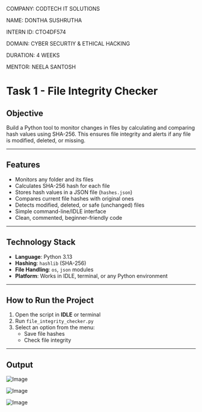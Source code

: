 COMPANY: CODTECH IT SOLUTIONS

NAME: DONTHA SUSHRUTHA

INTERN ID: CTO4DF574

DOMAIN: CYBER SECURTIY & ETHICAL HACKING

DURATION: 4 WEEKS

MENTOR: NEELA SANTOSH

#  Task 1 - File Integrity Checker

##  Objective
Build a Python tool to monitor changes in files by calculating and comparing hash values using SHA-256. This ensures file integrity and alerts if any file is modified, deleted, or missing.

---

##  Features

-  Monitors any folder and its files
-  Calculates SHA-256 hash for each file
-  Stores hash values in a JSON file (`hashes.json`)
-  Compares current file hashes with original ones
-  Detects modified, deleted, or safe (unchanged) files
-  Simple command-line/IDLE interface
-  Clean, commented, beginner-friendly code

---

##  Technology Stack

- **Language**: Python 3.13  
- **Hashing**: `hashlib` (SHA-256)  
- **File Handling**: `os`, `json` modules  
- **Platform**: Works in IDLE, terminal, or any Python environment

---

##  How to Run the Project

1. Open the script in **IDLE** or terminal
2. Run `file_integrity_checker.py`
3. Select an option from the menu:
   - Save file hashes
   - Check file integrity

---

##  Output

![Image](https://github.com/user-attachments/assets/b43ba460-621e-4462-b26d-0f799375cf85)

![Image](https://github.com/user-attachments/assets/0f7f32ac-d716-4731-a808-d6c7ea09a0ca)

![Image](https://github.com/user-attachments/assets/f33653d6-5211-47ec-92e7-d7189c1aa619)

